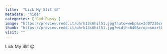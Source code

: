 ```yaml
---
title:  "Lick My Slit 😍"
metadate: "hide"
categories: [ God Pussy ]
image: "https://preview.redd.it/uhrk13s6hil51.jpg?auto=webp&s=3d07236cde5539189cbc188d3f69b02e0589e4c3"
thumb: "https://preview.redd.it/uhrk13s6hil51.jpg?width=640&crop=smart&auto=webp&s=3956ef18db11c2b14164add67db168e3fa5aff0e"
visit: ""
---
```

Lick My Slit 😍
